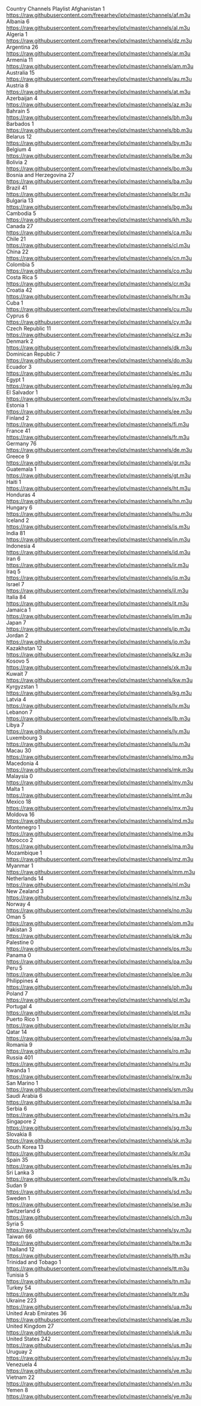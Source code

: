 Country	Channels	Playlist
Afghanistan	1	https://raw.githubusercontent.com/freearhey/iptv/master/channels/af.m3u
Albania	6	https://raw.githubusercontent.com/freearhey/iptv/master/channels/al.m3u
Algeria	1	https://raw.githubusercontent.com/freearhey/iptv/master/channels/dz.m3u
Argentina	26	https://raw.githubusercontent.com/freearhey/iptv/master/channels/ar.m3u
Armenia	11	https://raw.githubusercontent.com/freearhey/iptv/master/channels/am.m3u
Australia	15	https://raw.githubusercontent.com/freearhey/iptv/master/channels/au.m3u
Austria	8	https://raw.githubusercontent.com/freearhey/iptv/master/channels/at.m3u
Azerbaijan	4	https://raw.githubusercontent.com/freearhey/iptv/master/channels/az.m3u
Bahrain	5	https://raw.githubusercontent.com/freearhey/iptv/master/channels/bh.m3u
Barbados	1	https://raw.githubusercontent.com/freearhey/iptv/master/channels/bb.m3u
Belarus	12	https://raw.githubusercontent.com/freearhey/iptv/master/channels/by.m3u
Belgium	4	https://raw.githubusercontent.com/freearhey/iptv/master/channels/be.m3u
Bolivia	2	https://raw.githubusercontent.com/freearhey/iptv/master/channels/bo.m3u
Bosnia and Herzegovina	27	https://raw.githubusercontent.com/freearhey/iptv/master/channels/ba.m3u
Brazil	41	https://raw.githubusercontent.com/freearhey/iptv/master/channels/br.m3u
Bulgaria	13	https://raw.githubusercontent.com/freearhey/iptv/master/channels/bg.m3u
Cambodia	5	https://raw.githubusercontent.com/freearhey/iptv/master/channels/kh.m3u
Canada	27	https://raw.githubusercontent.com/freearhey/iptv/master/channels/ca.m3u
Chile	21	https://raw.githubusercontent.com/freearhey/iptv/master/channels/cl.m3u
China	22	https://raw.githubusercontent.com/freearhey/iptv/master/channels/cn.m3u
Colombia	5	https://raw.githubusercontent.com/freearhey/iptv/master/channels/co.m3u
Costa Rica	5	https://raw.githubusercontent.com/freearhey/iptv/master/channels/cr.m3u
Croatia	42	https://raw.githubusercontent.com/freearhey/iptv/master/channels/hr.m3u
Cuba	1	https://raw.githubusercontent.com/freearhey/iptv/master/channels/cu.m3u
Cyprus	6	https://raw.githubusercontent.com/freearhey/iptv/master/channels/cy.m3u
Czech Republic	11	https://raw.githubusercontent.com/freearhey/iptv/master/channels/cz.m3u
Denmark	2	https://raw.githubusercontent.com/freearhey/iptv/master/channels/dk.m3u
Dominican Republic	7	https://raw.githubusercontent.com/freearhey/iptv/master/channels/do.m3u
Ecuador	3	https://raw.githubusercontent.com/freearhey/iptv/master/channels/ec.m3u
Egypt	1	https://raw.githubusercontent.com/freearhey/iptv/master/channels/eg.m3u
El Salvador	1	https://raw.githubusercontent.com/freearhey/iptv/master/channels/sv.m3u
Estonia	1	https://raw.githubusercontent.com/freearhey/iptv/master/channels/ee.m3u
Finland	2	https://raw.githubusercontent.com/freearhey/iptv/master/channels/fi.m3u
France	41	https://raw.githubusercontent.com/freearhey/iptv/master/channels/fr.m3u
Germany	76	https://raw.githubusercontent.com/freearhey/iptv/master/channels/de.m3u
Greece	9	https://raw.githubusercontent.com/freearhey/iptv/master/channels/gr.m3u
Guatemala	1	https://raw.githubusercontent.com/freearhey/iptv/master/channels/gt.m3u
Haiti	1	https://raw.githubusercontent.com/freearhey/iptv/master/channels/ht.m3u
Honduras	4	https://raw.githubusercontent.com/freearhey/iptv/master/channels/hn.m3u
Hungary	6	https://raw.githubusercontent.com/freearhey/iptv/master/channels/hu.m3u
Iceland	2	https://raw.githubusercontent.com/freearhey/iptv/master/channels/is.m3u
India	81	https://raw.githubusercontent.com/freearhey/iptv/master/channels/in.m3u
Indonesia	4	https://raw.githubusercontent.com/freearhey/iptv/master/channels/id.m3u
Iran	6	https://raw.githubusercontent.com/freearhey/iptv/master/channels/ir.m3u
Iraq	5	https://raw.githubusercontent.com/freearhey/iptv/master/channels/iq.m3u
Israel	7	https://raw.githubusercontent.com/freearhey/iptv/master/channels/il.m3u
Italia	84	https://raw.githubusercontent.com/freearhey/iptv/master/channels/it.m3u
Jamaica	1	https://raw.githubusercontent.com/freearhey/iptv/master/channels/jm.m3u
Japan	7	https://raw.githubusercontent.com/freearhey/iptv/master/channels/jp.m3u
Jordan	2	https://raw.githubusercontent.com/freearhey/iptv/master/channels/jo.m3u
Kazakhstan	12	https://raw.githubusercontent.com/freearhey/iptv/master/channels/kz.m3u
Kosovo	5	https://raw.githubusercontent.com/freearhey/iptv/master/channels/xk.m3u
Kuwait	7	https://raw.githubusercontent.com/freearhey/iptv/master/channels/kw.m3u
Kyrgyzstan	1	https://raw.githubusercontent.com/freearhey/iptv/master/channels/kg.m3u
Latvia	4	https://raw.githubusercontent.com/freearhey/iptv/master/channels/lv.m3u
Lebanon	7	https://raw.githubusercontent.com/freearhey/iptv/master/channels/lb.m3u
Libya	7	https://raw.githubusercontent.com/freearhey/iptv/master/channels/ly.m3u
Luxembourg	3	https://raw.githubusercontent.com/freearhey/iptv/master/channels/lu.m3u
Macau	30	https://raw.githubusercontent.com/freearhey/iptv/master/channels/mo.m3u
Macedonia	4	https://raw.githubusercontent.com/freearhey/iptv/master/channels/mk.m3u
Malaysia	0	https://raw.githubusercontent.com/freearhey/iptv/master/channels/my.m3u
Malta	1	https://raw.githubusercontent.com/freearhey/iptv/master/channels/mt.m3u
Mexico	18	https://raw.githubusercontent.com/freearhey/iptv/master/channels/mx.m3u
Moldova	16	https://raw.githubusercontent.com/freearhey/iptv/master/channels/md.m3u
Montenegro	1	https://raw.githubusercontent.com/freearhey/iptv/master/channels/me.m3u
Morocco	2	https://raw.githubusercontent.com/freearhey/iptv/master/channels/ma.m3u
Mozambique	1	https://raw.githubusercontent.com/freearhey/iptv/master/channels/mz.m3u
Myanmar	1	https://raw.githubusercontent.com/freearhey/iptv/master/channels/mm.m3u
Netherlands	14	https://raw.githubusercontent.com/freearhey/iptv/master/channels/nl.m3u
New Zealand	3	https://raw.githubusercontent.com/freearhey/iptv/master/channels/nz.m3u
Norway	4	https://raw.githubusercontent.com/freearhey/iptv/master/channels/no.m3u
Oman	5	https://raw.githubusercontent.com/freearhey/iptv/master/channels/om.m3u
Pakistan	3	https://raw.githubusercontent.com/freearhey/iptv/master/channels/pk.m3u
Palestine	0	https://raw.githubusercontent.com/freearhey/iptv/master/channels/ps.m3u
Panama	0	https://raw.githubusercontent.com/freearhey/iptv/master/channels/pa.m3u
Peru	5	https://raw.githubusercontent.com/freearhey/iptv/master/channels/pe.m3u
Philippines	4	https://raw.githubusercontent.com/freearhey/iptv/master/channels/ph.m3u
Poland	7	https://raw.githubusercontent.com/freearhey/iptv/master/channels/pl.m3u
Portugal	4	https://raw.githubusercontent.com/freearhey/iptv/master/channels/pt.m3u
Puerto Rico	1	https://raw.githubusercontent.com/freearhey/iptv/master/channels/pr.m3u
Qatar	14	https://raw.githubusercontent.com/freearhey/iptv/master/channels/qa.m3u
Romania	9	https://raw.githubusercontent.com/freearhey/iptv/master/channels/ro.m3u
Russia	401	https://raw.githubusercontent.com/freearhey/iptv/master/channels/ru.m3u
Rwanda	1	https://raw.githubusercontent.com/freearhey/iptv/master/channels/rw.m3u
San Marino	1	https://raw.githubusercontent.com/freearhey/iptv/master/channels/sm.m3u
Saudi Arabia	6	https://raw.githubusercontent.com/freearhey/iptv/master/channels/sa.m3u
Serbia	6	https://raw.githubusercontent.com/freearhey/iptv/master/channels/rs.m3u
Singapore	2	https://raw.githubusercontent.com/freearhey/iptv/master/channels/sg.m3u
Slovakia	8	https://raw.githubusercontent.com/freearhey/iptv/master/channels/sk.m3u
South Korea	13	https://raw.githubusercontent.com/freearhey/iptv/master/channels/kr.m3u
Spain	35	https://raw.githubusercontent.com/freearhey/iptv/master/channels/es.m3u
Sri Lanka	3	https://raw.githubusercontent.com/freearhey/iptv/master/channels/lk.m3u
Sudan	9	https://raw.githubusercontent.com/freearhey/iptv/master/channels/sd.m3u
Sweden	1	https://raw.githubusercontent.com/freearhey/iptv/master/channels/se.m3u
Switzerland	6	https://raw.githubusercontent.com/freearhey/iptv/master/channels/ch.m3u
Syria	5	https://raw.githubusercontent.com/freearhey/iptv/master/channels/sy.m3u
Taiwan	66	https://raw.githubusercontent.com/freearhey/iptv/master/channels/tw.m3u
Thailand	12	https://raw.githubusercontent.com/freearhey/iptv/master/channels/th.m3u
Trinidad and Tobago	1	https://raw.githubusercontent.com/freearhey/iptv/master/channels/tt.m3u
Tunisia	5	https://raw.githubusercontent.com/freearhey/iptv/master/channels/tn.m3u
Turkey	54	https://raw.githubusercontent.com/freearhey/iptv/master/channels/tr.m3u
Ukraine	223	https://raw.githubusercontent.com/freearhey/iptv/master/channels/ua.m3u
United Arab Emirates	36	https://raw.githubusercontent.com/freearhey/iptv/master/channels/ae.m3u
United Kingdom	27	https://raw.githubusercontent.com/freearhey/iptv/master/channels/uk.m3u
United States	242	https://raw.githubusercontent.com/freearhey/iptv/master/channels/us.m3u
Uruguay	2	https://raw.githubusercontent.com/freearhey/iptv/master/channels/uy.m3u
Venezuela	4	https://raw.githubusercontent.com/freearhey/iptv/master/channels/ve.m3u
Vietnam	22	https://raw.githubusercontent.com/freearhey/iptv/master/channels/vn.m3u
Yemen	8	https://raw.githubusercontent.com/freearhey/iptv/master/channels/ye.m3u
